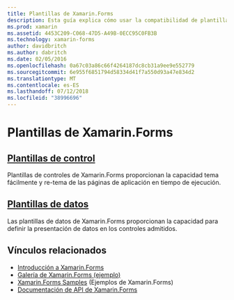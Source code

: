 ```yaml
---
title: Plantillas de Xamarin.Forms
description: Esta guía explica cómo usar la compatibilidad de plantillas que proporciona Xamarin.Forms. Esto incluye plantillas de control, que pueden usarse para páginas fácilmente tema y re-tema en tiempo de ejecución, y las plantillas de datos, que definen la presentación de datos en los controles admitidos.
ms.prod: xamarin
ms.assetid: 4453C209-C068-47D5-A49B-0ECC95C0FB3B
ms.technology: xamarin-forms
author: davidbritch
ms.author: dabritch
ms.date: 02/05/2016
ms.openlocfilehash: 0a67c03a86c66f4264187dc8cb31a9ee9e552779
ms.sourcegitcommit: 6e955f6851794d58334d41f7a550d93a47e834d2
ms.translationtype: MT
ms.contentlocale: es-ES
ms.lasthandoff: 07/12/2018
ms.locfileid: "38996696"
---
```

# <a name="xamarinforms-templates"></a>Plantillas de Xamarin.Forms

## <a name="control-templatescontrol-templatesindexmd"></a>[Plantillas de control](control-templates/index.md)

Plantillas de controles de Xamarin.Forms proporcionan la capacidad tema fácilmente y re-tema de las páginas de aplicación en tiempo de ejecución.

## <a name="data-templatesdata-templatesindexmd"></a>[Plantillas de datos](data-templates/index.md)

Las plantillas de datos de Xamarin.Forms proporcionan la capacidad para definir la presentación de datos en los controles admitidos.


## <a name="related-links"></a>Vínculos relacionados

- [Introducción a Xamarin.Forms](~/xamarin-forms/get-started/introduction-to-xamarin-forms.md)
- [Galería de Xamarin.Forms (ejemplo)](https://developer.xamarin.com/samples/FormsGallery/)
- [Xamarin.Forms Samples](https://developer.xamarin.com/samples/tag/Xamarin.Forms/) (Ejemplos de Xamarin.Forms)
- [Documentación de API de Xamarin.Forms](xref:Xamarin.Forms)
